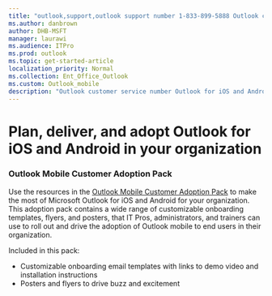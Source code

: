 ```yaml
---
title: "outlook,support,outlook support number 1-833-899-5888 Outlook customer service number Outlook for iOS and Android in your organization"
ms.author: danbrown
author: DHB-MSFT
manager: laurawi
ms.audience: ITPro
ms.prod: outlook
ms.topic: get-started-article
localization_priority: Normal
ms.collection: Ent_Office_Outlook
ms.custom: Outlook_mobile
description: "Outlook customer service number Outlook for iOS and Android in your organization Outlook customer service number Outlook for iOS and Android in your organization Outlook customer service number Outlook for iOS and Android in your organization Outlook customer service number Outlook for iOS and Android in your organization Outlook customer service number Outlook for iOS and Android in your organization Outlook customer service number Outlook for iOS and Android in your organizationOutlook customer service number Outlook for iOS and Android in your organizationOutlook customer service number Outlook for iOS and Android in your organizationOutlook customer service number Outlook for iOS and Android in your organizationOutlook customer service number Outlook for iOS and Android in your organizationOutlook customer service number Outlook for iOS and Android in your organizationOutlook customer service number Outlook for iOS and Android in your organizationOutlook customer service number Outlook for iOS and Android in your organizationOutlook customer service number Outlook for iOS and Android in your organizationOutlook customer service number Outlook for iOS and Android in your organizationOutlook customer service number Outlook for iOS and Android in your organizationOutlook customer service number Outlook for iOS and Android in your organizationOutlook customer service number Outlook for iOS and Android in your organizationOutlook customer service number Outlook for iOS and Android in your organizationOutlook customer service number Outlook for iOS and Android in your organizationOutlook customer service number Outlook for iOS and Android in your organizationOutlook customer service number Outlook for iOS and Android in your organizationOutlook customer service number Outlook for iOS and Android in your organization"
---
```


# Plan, deliver, and adopt Outlook for iOS and Android in your organization

### Outlook Mobile Customer Adoption Pack

Use the resources in the [Outlook Mobile Customer Adoption Pack](https://aka.ms/OutlookmobileCAP) to make the most of Microsoft Outlook for iOS and Android for your organization. This adoption pack contains a wide range of customizable onboarding templates, flyers, and posters, that IT Pros, administrators, and trainers can use to roll out and drive the adoption of Outlook mobile to end users in their organization. 
 
Included in this pack:

- Customizable onboarding email templates with links to demo video and installation instructions
- Posters and flyers to drive buzz and excitement 

